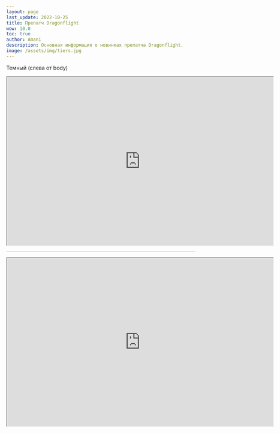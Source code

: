 ```yaml
---
layout: page
last_update: 2022-10-25
title: Препатч Dragonflight
wow: 10.0
toc: true
author: Amani
description: Основная информация о новинках препатча Dragonflight. 
image: /assets/img/tiers.jpg
---
```



Темный (слева от body)

<iframe title="Talent Embed Example 1" src="https://www.raidbots.com/simbot/render/talents/BYQAAAAAAAAAAAAAAAAAAAAAAAAAAAAAoVSSJJJFJtEFEUAOQAAAAAAQJApkEl0kUISJJBASAA?width=700&bgcolor=262b39&locale=ru_RU" width="710" height="450"></iframe>

<hr style="height:1px;background-color:#bbb">
<p></p>

<iframe title="Talent Embed Example 1" src="https://www.raidbots.com/simbot/render/talents/BYQAAAAAAAAAAAAAAAAAAAAAAAAAAAAAAAAAAAAAAAAAAAAAAAAAAA?width=700&bgcolor=262b39&locale=ru_RU" width="710" height="450"></iframe>
